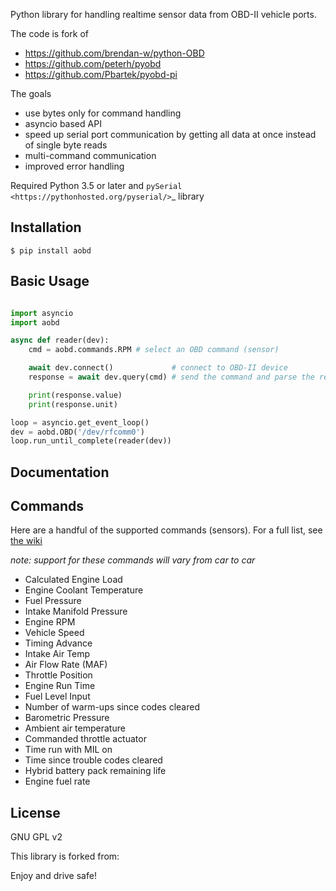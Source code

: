Python library for handling realtime sensor data from OBD-II vehicle
ports.

The code is fork of

-   <https://github.com/brendan-w/python-OBD>
-   <https://github.com/peterh/pyobd>
-   <https://github.com/Pbartek/pyobd-pi>

The goals

- use bytes only for command handling
- asyncio based API
- speed up serial port communication by getting all data at once instead of
  single byte reads
- multi-command communication
- improved error handling

Required Python 3.5 or later and `pySerial <https://pythonhosted.org/pyserial/>`_
library


Installation
------------

```Shell
$ pip install aobd
```

Basic Usage
-----------

```Python

import asyncio
import aobd

async def reader(dev):
    cmd = aobd.commands.RPM # select an OBD command (sensor)

    await dev.connect()             # connect to OBD-II device
    response = await dev.query(cmd) # send the command and parse the response

    print(response.value)
    print(response.unit)

loop = asyncio.get_event_loop()
dev = aobd.OBD('/dev/rfcomm0')
loop.run_until_complete(reader(dev))
```

Documentation
-------------

Commands
--------

Here are a handful of the supported commands (sensors). For a full list, see [the wiki](https://github.com/brendanwhitfield/python-OBD/wiki/Command-Tables)

*note: support for these commands will vary from car to car*

-   Calculated Engine Load
-   Engine Coolant Temperature
-   Fuel Pressure
-   Intake Manifold Pressure
-   Engine RPM
-   Vehicle Speed
-   Timing Advance
-   Intake Air Temp
-   Air Flow Rate (MAF)
-   Throttle Position
-   Engine Run Time
-   Fuel Level Input
-   Number of warm-ups since codes cleared
-   Barometric Pressure
-   Ambient air temperature
-   Commanded throttle actuator
-   Time run with MIL on
-   Time since trouble codes cleared
-   Hybrid battery pack remaining life
-   Engine fuel rate

License
-------

GNU GPL v2

This library is forked from:

Enjoy and drive safe!
